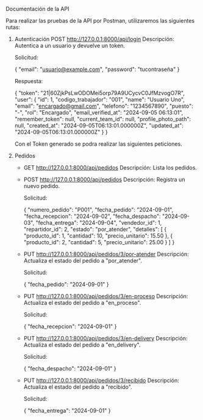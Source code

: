 Documentación de la API

Para realizar las pruebas de la API por Postman, utilizaremos las siguientes rutas:

1. Autenticación
    POST   http://127.0.0.1:8000/api/login
    Descripción: Autentica a un usuario y devuelve un token.

    Solicitud:

    {
        "email": "usuario@example.com",
        "password": "tucontraseña"
    }

    Respuesta: 

    {
        "token": "21|60ZjkPsLwODOMei5orp79A9UCycvC0JfMzvogO7R",
        "user": {
            "id": 1,
            "codigo_trabajador": "001",
            "name": "Usuario Uno",
            "email": "encargado@gmail.com",
            "telefono": "1234567890",
            "puesto": "-",
            "rol": "Encargado",
            "email_verified_at": "2024-09-05 06:13:01",
            "remember_token": null,
            "current_team_id": null,
            "profile_photo_path": null,
            "created_at": "2024-09-05T06:13:01.000000Z",
            "updated_at": "2024-09-05T06:13:01.000000Z"
        }
    }

    Con el Token generado se podra realizar las siguientes peticiones.


2. Pedidos

    * GET http://127.0.0.1:8000/api/pedidos
        Descripción: Lista los pedidos.


    * POST http://127.0.0.1:8000/api/pedidos
        Descripción: Registra un nuevo pedido.

        Solicitud:

        {
            "numero_pedido": "P001",
            "fecha_pedido": "2024-09-01",
            "fecha_recepcion": "2024-09-02",
            "fecha_despacho": "2024-09-03",
            "fecha_entrega": "2024-09-04",
            "vendedor_id": 1,
            "repartidor_id": 2,
            "estado": "por_atender",
            "detalles": [
                {
                    "producto_id": 1,
                    "cantidad": 10,
                    "precio_unitario": 15.50
                },
                {
                    "producto_id": 2,
                    "cantidad": 5,
                    "precio_unitario": 25.00
                }
            ]
        }

    *  PUT  http://127.0.0.1:8000/api/pedidos/3/por-atender
        Descripción: Actualiza el estado del pedido a "por_atender".

        Solicitud:

        {
            "fecha_pedido": "2024-09-01"
        }

    *  PUT  http://127.0.0.1:8000/api/pedidos/3/en-proceso
        Descripción: Actualiza el estado del pedido a "en_proceso".

        Solicitud:

        {
            "fecha_recepcion": "2024-09-01"
        }

    *  PUT  http://127.0.0.1:8000/api/pedidos/3/en-delivery
        Descripción: Actualiza el estado del pedido a "en_delivery".

        Solicitud:

        {
            "fecha_despacho": "2024-09-01"
        }

    *  PUT  http://127.0.0.1:8000/api/pedidos/3/recibido
        Descripción: Actualiza el estado del pedido a "recibido".

        Solicitud:

        {
            "fecha_entrega": "2024-09-01"
        }



